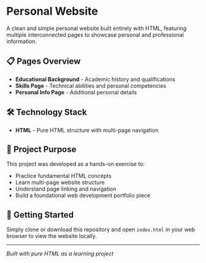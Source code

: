 # Personal Website

A clean and simple personal website built entirely with HTML, featuring multiple interconnected pages to showcase personal and professional information.

## 📋 Pages Overview

- **Educational Background** - Academic history and qualifications
- **Skills Page** - Technical abilities and personal competencies
- **Personal Info Page** - Additional personal details

## 🛠️ Technology Stack

- **HTML** - Pure HTML structure with multi-page navigation

## 🎯 Project Purpose

This project was developed as a hands-on exercise to:
- Practice fundamental HTML concepts
- Learn multi-page website structure
- Understand page linking and navigation
- Build a foundational web development portfolio piece

## 🚀 Getting Started

Simply clone or download this repository and open `index.html` in your web browser to view the website locally.

---

*Built with pure HTML as a learning project*
